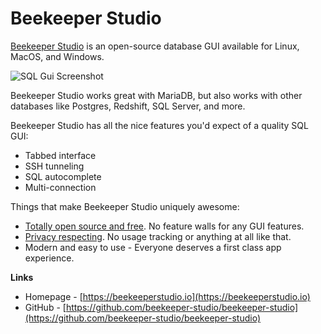 # Beekeeper Studio

[Beekeeper Studio](https://www.beekeeperstudio.io) is an open-source database GUI available for Linux, MacOS, and Windows.

<img src="/kb/en/beekeeper-studio/+image/main-dark" alt="SQL Gui Screenshot" title="SQL Gui Screenshot">

Beekeeper Studio works great with MariaDB, but also works with other databases like Postgres, Redshift, SQL Server, and more.

Beekeeper Studio has all the nice features you'd expect of a quality SQL GUI:

- Tabbed interface
- SSH tunneling
- SQL autocomplete
- Multi-connection

Things that make Beekeeper Studio uniquely awesome:

- [Totally open source and free](https://github.com/beekeeper-studio/beekeeper-studio). No feature walls for any GUI features.
- [Privacy respecting](https://www.beekeeperstudio.io/mission/). No usage tracking or anything at all like that.
- Modern and easy to use - Everyone deserves a first class app experience.

<strong>Links</strong>

- Homepage - [https://beekeeperstudio.io](https://beekeeperstudio.io)
- GitHub - [https://github.com/beekeeper-studio/beekeeper-studio](https://github.com/beekeeper-studio/beekeeper-studio)